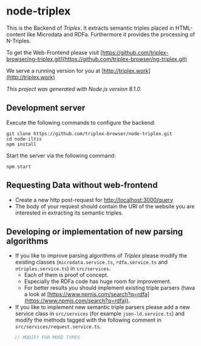 # node-triplex

This is the Backend of *Triplex*. It extracts semantic triples placed in HTML-content like Microdata and RDFa.
Furthermore it provides the processing of N-Triples.

To get the Web-Frontend please visit [https://github.com/triplex-browser/ng-triplex.git](https://github.com/triplex-browser/ng-triplex.git)

We serve a running version for you at [http://triplex.work](http://triplex.work)

*This project was generated with Node.js version 8.1.0.*

## Development server

Execute the following commands to configure the backend:

```
git clone https://github.com/triplex-browser/node-triplex.git
cd node-iltis
npm install
```

Start the server via the following command:

```
npm start
```

## Requesting Data without web-frontend
* Create a new http post-request for [http://localhost:3000/query](http://localhost:3000/query)
* The body of your request should contain the URI of the website you are interested in extracting its semantic triples.

## Developing or implementation of new parsing algorithms
* If you like to improve parsing algorithms of *Triplex* please modify the existing classes (<code>microdata.service.ts</code>, <code>rdfa.service.ts</code> and <code>ntriples.service.ts</code>) in <code>src/services</code>.
    * Each of them is proof of concept.
    * Especially the RDFa code has huge room for improvement.
    * For better results you should implement existing triple parsers (hava a look at [https://www.npmjs.com/search?q=rdfa](https://www.npmjs.com/search?q=rdfa)).
* If you like to implement new semantic triple parsers please add a new service class in <code>src/services</code> (for example <code>json-ld.service.ts</code>) and modify the methods tagged with the following comment in <code>src/services/request.service.ts</code>.
```js
   // MODIFY FOR MORE TYPES
```
